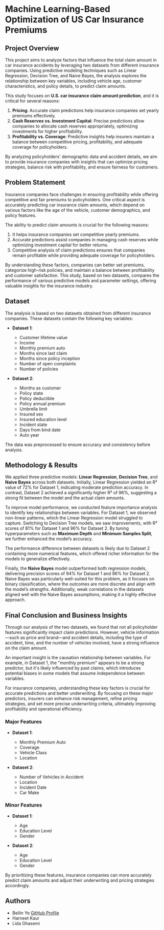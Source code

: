 # Machine Learning-Based Optimization of US Car Insurance Premiums

## Project Overview
This project aims to analyze factors that influence the total claim amount in car insurance accidents by leveraging two datasets from different insurance companies. Using predictive modeling techniques such as Linear Regression, Decision Tree, and Naive Bayes, the analysis explores the relationship between key variables, including vehicle age, customer characteristics, and policy details, to predict claim amounts.

This study focuses on **U.S. car insurance claim amount prediction**, and it is critical for several reasons:

1. **Pricing**: Accurate claim predictions help insurance companies set yearly premiums effectively.
2. **Cash Reserves vs. Investment Capital**: Precise predictions allow companies to allocate cash reserves appropriately, optimizing investments for higher profitability.
3. **Profitability vs. Coverage**: Predictive insights help insurers maintain a balance between competitive pricing, profitability, and adequate coverage for policyholders.

By analyzing policyholders' demographic data and accident details, we aim to provide insurance companies with insights that can optimize pricing strategies, balance risk with profitability, and ensure fairness for customers.

## Problem Statement
Insurance companies face challenges in ensuring profitability while offering competitive and fair premiums to policyholders. One critical aspect is accurately predicting car insurance claim amounts, which depend on various factors like the age of the vehicle, customer demographics, and policy features.

The ability to predict claim amounts is crucial for the following reasons:
1. It helps insurance companies set competitive yearly premiums.
2. Accurate predictions assist companies in managing cash reserves while optimizing investment capital for better returns.
3. Competitive analysis of claim predictions ensures that companies remain profitable while providing adequate coverage for policyholders.

By understanding these factors, companies can better set premiums, categorize high-risk policies, and maintain a balance between profitability and customer satisfaction. This study, based on two datasets, compares the performance of various predictive models and parameter settings, offering valuable insights for the insurance industry.


## Dataset
The analysis is based on two datasets obtained from different insurance companies. These datasets contain the following key variables:

- **Dataset 1**:  
  - Customer lifetime value  
  - Income  
  - Monthly premium auto  
  - Months since last claim  
  - Months since policy inception  
  - Number of open complaints  
  - Number of policies

- **Dataset 2**:  
  - Months as customer  
  - Policy state  
  - Policy deductible  
  - Policy annual premium  
  - Umbrella limit  
  - Insured sex  
  - Insured education level  
  - Incident state  
  - Days from bind date  
  - Auto year

The data was preprocessed to ensure accuracy and consistency before analysis.

## Methodology & Results

We applied three predictive models: **Linear Regression**, **Decision Tree**, and **Naive Bayes** across both datasets. Initially, Linear Regression yielded an R² value of 72% for Dataset 1, indicating moderate prediction accuracy. In contrast, Dataset 2 achieved a significantly higher R² of 96%, suggesting a strong fit between the model and the actual claim amounts.

To improve model performance, we conducted feature importance analysis to identify key relationships between variables. For Dataset 1, we observed non-linear patterns, which the Linear Regression model struggled to capture. Switching to Decision Tree models, we saw improvements, with R² scores of 81% for Dataset 1 and 96% for Dataset 2. By tuning hyperparameters such as **Maximum Depth** and **Minimum Samples Split**, we further enhanced the model’s accuracy.

The performance difference between datasets is likely due to Dataset 2 containing more numerical features, which offered richer information for the models to generalize effectively.

Finally, the **Naive Bayes** model outperformed both regression models, delivering precision scores of 94% for Dataset 1 and 96% for Dataset 2. Naive Bayes was particularly well-suited for this problem, as it focuses on binary classification, where the outcomes are more discrete and align with the model’s strengths. Additionally, weak correlations in the datasets aligned well with the Naive Bayes assumptions, making it a highly effective approach.

## Final Conclusion and Business Insights

Through our analysis of the two datasets, we found that not all policyholder features significantly impact claim predictions. However, vehicle information—such as price and brand—and accident details, including the type of accident, time, and the number of vehicles involved, have a strong influence on the claim amount.

An important insight is the causation relationship between variables. For example, in Dataset 1, the "monthly premium" appears to be a strong predictor, but it's likely influenced by past claims, which introduces potential biases in some models that assume independence between variables.

For insurance companies, understanding these key factors is crucial for accurate predictions and better underwriting. By focusing on these major predictors, insurers can enhance risk management, refine pricing strategies, and set more precise underwriting criteria, ultimately improving profitability and operational efficiency.

### Major Features
- **Dataset 1**:  
  - Monthly Premium Auto  
  - Coverage  
  - Vehicle Class  
  - Location  

- **Dataset 2**:  
  - Number of Vehicles in Accident  
  - Location  
  - Incident Date  
  - Car Make  

### Minor Features
- **Dataset 1**:  
  - Age  
  - Education Level  
  - Gender  

- **Dataset 2**:  
  - Age  
  - Education Level  
  - Gender  

By prioritizing these features, insurance companies can more accurately predict claim amounts and adjust their underwriting and pricing strategies accordingly.


## Authors
- Beilin Ye [GitHub Profile](https://github.com/BeilinYe)
- Harneet Kaur
- Lida Ghasemi
